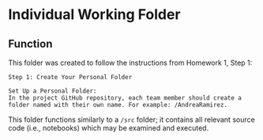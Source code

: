 # Individual Working Folder

## Function
This folder was created to follow the instructions from Homework 1, Step 1:
```
Step 1: Create Your Personal Folder

Set Up a Personal Folder:
In the project GitHub repository, each team member should create a folder named with their own name. For example: /AndreaRamirez.
```

This folder functions similarly to a `/src` folder; it contains all relevant source code (i.e., notebooks) which may be examined and executed.
